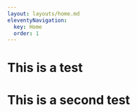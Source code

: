 ```yaml
---
layout: layouts/home.md
eleventyNavigation:
  key: Home
  order: 1
---
```


# This is a test
# This is a second test
